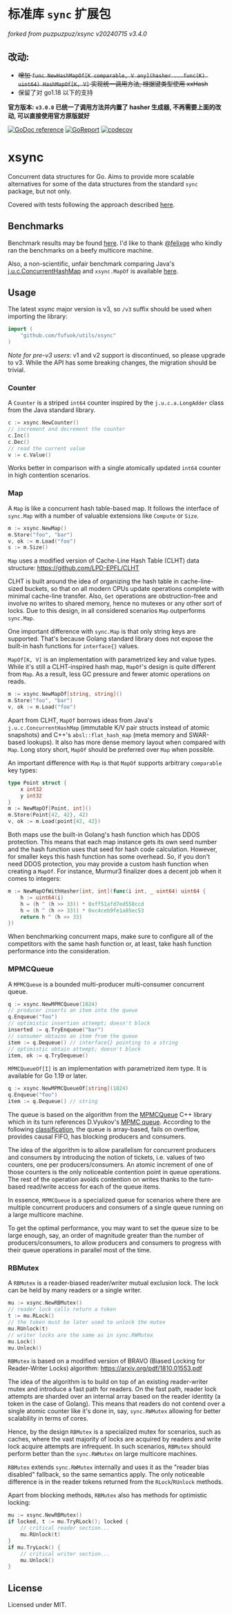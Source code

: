 # 标准库 `sync` 扩展包

*forked from puzpuzpuz/xsync v20240715 v3.4.0*

## 改动:

- ~~增加 `func NewHashMapOf[K comparable, V any](hasher ...func(K) uint64) HashMapOf[K, V]` 实现统一调用方法, 根据键类型使用 xxHash~~
- 保留了对 go1.18 以下的支持

**官方版本: `v3.0.0` 已统一了调用方法并内置了 hasher 生成器, 不再需要上面的改动, 可以直接使用官方原版就好**

[![GoDoc reference](https://img.shields.io/badge/godoc-reference-blue.svg)](https://pkg.go.dev/github.com/puzpuzpuz/xsync/v3)
[![GoReport](https://goreportcard.com/badge/github.com/puzpuzpuz/xsync/v3)](https://goreportcard.com/report/github.com/puzpuzpuz/xsync/v3)
[![codecov](https://codecov.io/gh/puzpuzpuz/xsync/branch/main/graph/badge.svg)](https://codecov.io/gh/puzpuzpuz/xsync)

# xsync

Concurrent data structures for Go. Aims to provide more scalable alternatives for some of the data structures from the standard `sync` package, but not only.

Covered with tests following the approach described [here](https://puzpuzpuz.dev/testing-concurrent-code-for-fun-and-profit).

## Benchmarks

Benchmark results may be found [here](BENCHMARKS.md). I'd like to thank [@felixge](https://github.com/felixge) who kindly ran the benchmarks on a beefy multicore machine.

Also, a non-scientific, unfair benchmark comparing Java's [j.u.c.ConcurrentHashMap](https://docs.oracle.com/en/java/javase/17/docs/api/java.base/java/util/concurrent/ConcurrentHashMap.html) and `xsync.MapOf` is available [here](https://puzpuzpuz.dev/concurrent-map-in-go-vs-java-yet-another-meaningless-benchmark).

## Usage

The latest xsync major version is v3, so `/v3` suffix should be used when importing the library:

```go
import (
	"github.com/fufuok/utils/xsync"
)
```

*Note for pre-v3 users*: v1 and v2 support is discontinued, so please upgrade to v3. While the API has some breaking changes, the migration should be trivial.

### Counter

A `Counter` is a striped `int64` counter inspired by the `j.u.c.a.LongAdder` class from the Java standard library.

```go
c := xsync.NewCounter()
// increment and decrement the counter
c.Inc()
c.Dec()
// read the current value
v := c.Value()
```

Works better in comparison with a single atomically updated `int64` counter in high contention scenarios.

### Map

A `Map` is like a concurrent hash table-based map. It follows the interface of `sync.Map` with a number of valuable extensions like `Compute` or `Size`.

```go
m := xsync.NewMap()
m.Store("foo", "bar")
v, ok := m.Load("foo")
s := m.Size()
```

`Map` uses a modified version of Cache-Line Hash Table (CLHT) data structure: https://github.com/LPD-EPFL/CLHT

CLHT is built around the idea of organizing the hash table in cache-line-sized buckets, so that on all modern CPUs update operations complete with minimal cache-line transfer. Also, `Get` operations are obstruction-free and involve no writes to shared memory, hence no mutexes or any other sort of locks. Due to this design, in all considered scenarios `Map` outperforms `sync.Map`.

One important difference with `sync.Map` is that only string keys are supported. That's because Golang standard library does not expose the built-in hash functions for `interface{}` values.

`MapOf[K, V]` is an implementation with parametrized key and value types. While it's still a CLHT-inspired hash map, `MapOf`'s design is quite different from `Map`. As a result, less GC pressure and fewer atomic operations on reads.

```go
m := xsync.NewMapOf[string, string]()
m.Store("foo", "bar")
v, ok := m.Load("foo")
```

Apart from CLHT, `MapOf` borrows ideas from Java's `j.u.c.ConcurrentHashMap` (immutable K/V pair structs instead of atomic snapshots) and C++'s `absl::flat_hash_map` (meta memory and SWAR-based lookups). It also has more dense memory layout when compared with `Map`. Long story short, `MapOf` should be preferred over `Map` when possible.

An important difference with `Map` is that `MapOf` supports arbitrary `comparable` key types:

```go
type Point struct {
	x int32
	y int32
}
m := NewMapOf[Point, int]()
m.Store(Point{42, 42}, 42)
v, ok := m.Load(point{42, 42})
```

Both maps use the built-in Golang's hash function which has DDOS protection. This means that each map instance gets its own seed number and the hash function uses that seed for hash code calculation. However, for smaller keys this hash function has some overhead. So, if you don't need DDOS protection, you may provide a custom hash function when creating a `MapOf`. For instance, Murmur3 finalizer does a decent job when it comes to integers:

```go
m := NewMapOfWithHasher[int, int](func(i int, _ uint64) uint64 {
	h := uint64(i)
	h = (h ^ (h >> 33)) * 0xff51afd7ed558ccd
	h = (h ^ (h >> 33)) * 0xc4ceb9fe1a85ec53
	return h ^ (h >> 33)
})
```

When benchmarking concurrent maps, make sure to configure all of the competitors with the same hash function or, at least, take hash function performance into the consideration.

### MPMCQueue

A `MPMCQueue` is a bounded multi-producer multi-consumer concurrent queue.

```go
q := xsync.NewMPMCQueue(1024)
// producer inserts an item into the queue
q.Enqueue("foo")
// optimistic insertion attempt; doesn't block
inserted := q.TryEnqueue("bar")
// consumer obtains an item from the queue
item := q.Dequeue() // interface{} pointing to a string
// optimistic obtain attempt; doesn't block
item, ok := q.TryDequeue()
```

`MPMCQueueOf[I]` is an implementation with parametrized item type. It is available for Go 1.19 or later.

```go
q := xsync.NewMPMCQueueOf[string](1024)
q.Enqueue("foo")
item := q.Dequeue() // string
```

The queue is based on the algorithm from the [MPMCQueue](https://github.com/rigtorp/MPMCQueue) C++ library which in its turn references D.Vyukov's [MPMC queue](https://www.1024cores.net/home/lock-free-algorithms/queues/bounded-mpmc-queue). According to the following [classification](https://www.1024cores.net/home/lock-free-algorithms/queues), the queue is array-based, fails on overflow, provides causal FIFO, has blocking producers and consumers.

The idea of the algorithm is to allow parallelism for concurrent producers and consumers by introducing the notion of tickets, i.e. values of two counters, one per producers/consumers. An atomic increment of one of those counters is the only noticeable contention point in queue operations. The rest of the operation avoids contention on writes thanks to the turn-based read/write access for each of the queue items.

In essence, `MPMCQueue` is a specialized queue for scenarios where there are multiple concurrent producers and consumers of a single queue running on a large multicore machine.

To get the optimal performance, you may want to set the queue size to be large enough, say, an order of magnitude greater than the number of producers/consumers, to allow producers and consumers to progress with their queue operations in parallel most of the time.

### RBMutex

A `RBMutex` is a reader-biased reader/writer mutual exclusion lock. The lock can be held by many readers or a single writer.

```go
mu := xsync.NewRBMutex()
// reader lock calls return a token
t := mu.RLock()
// the token must be later used to unlock the mutex
mu.RUnlock(t)
// writer locks are the same as in sync.RWMutex
mu.Lock()
mu.Unlock()
```

`RBMutex` is based on a modified version of BRAVO (Biased Locking for Reader-Writer Locks) algorithm: https://arxiv.org/pdf/1810.01553.pdf

The idea of the algorithm is to build on top of an existing reader-writer mutex and introduce a fast path for readers. On the fast path, reader lock attempts are sharded over an internal array based on the reader identity (a token in the case of Golang). This means that readers do not contend over a single atomic counter like it's done in, say, `sync.RWMutex` allowing for better scalability in terms of cores.

Hence, by the design `RBMutex` is a specialized mutex for scenarios, such as caches, where the vast majority of locks are acquired by readers and write lock acquire attempts are infrequent. In such scenarios, `RBMutex` should perform better than the `sync.RWMutex` on large multicore machines.

`RBMutex` extends `sync.RWMutex` internally and uses it as the "reader bias disabled" fallback, so the same semantics apply. The only noticeable difference is in the reader tokens returned from the `RLock`/`RUnlock` methods.

Apart from blocking methods, `RBMutex` also has methods for optimistic locking:
```go
mu := xsync.NewRBMutex()
if locked, t := mu.TryRLock(); locked {
	// critical reader section...
	mu.RUnlock(t)
}
if mu.TryLock() {
	// critical writer section...
	mu.Unlock()
}
```

## License

Licensed under MIT.
